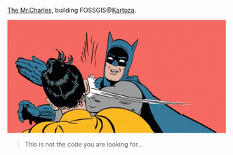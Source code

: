 [The Mr.Charles](https://www.linkedin.com/in/themrcharles/), building FOSSGIS@[Kartoza](https://kartoza.com).

![Slapman](https://github.com/zacharlie/zacharlie/blob/master/slapman.gif)

> This is not the code you are looking for...

<!--
**zacharlie/zacharlie** is a ✨ _special_ ✨ repository because its `README.md` (this file) appears on your GitHub profile.

### Hi there 👋

Here are some ideas to get you started:

- 🔭 I’m currently working on ...
- 🌱 I’m currently learning ...
- 👯 I’m looking to collaborate on ...
- 🤔 I’m looking for help with ...
- 💬 Ask me about ...
- 📫 How to reach me: ...
- 😄 Pronouns: ...
- ⚡ Fun fact: ...
-->
